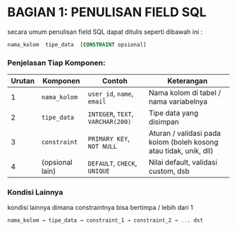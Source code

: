 # BAGIAN 1: PENULISAN FIELD SQL

secara umum penulisan field SQL dapat ditulis seperti dibawah ini :
```sql
nama_kolom  tipe_data  [CONSTRAINT opsional]
```

### **Penjelasan Tiap Komponen:**
| **Urutan** | **Komponen** | **Contoh** | **Keterangan** |
| --- | --- | --- | --- |
| 1 | `nama_kolom` | `user_id`, `name`, `email` | Nama kolom di tabel / nama variabelnya |
| 2 | `tipe_data` | `INTEGER`, `TEXT`, `VARCHAR(200)` | Tipe data yang disimpan |
| 3 | `constraint` | `PRIMARY KEY`, `NOT NULL` | Aturan / validasi pada kolom (boleh kosong atau tidak, unik, dll) |
| 4 | (opsional lain) | `DEFAULT`, `CHECK`, `UNIQUE` | Nilai default, validasi custom, dsb |

### **Kondisi Lainnya**

kondisi lainnya dimana constraintnya bisa bertimpa / lebih dari 1

```sql
nama_kolom → tipe_data → constraint_1 → constraint_2 → ... dst
```
